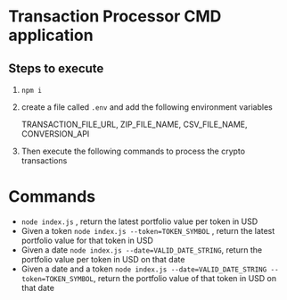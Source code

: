 # Transaction Processor CMD application

## Steps to execute

1.  `npm i`
2.  create a file called `.env` and add the following environment variables


    TRANSACTION_FILE_URL, ZIP_FILE_NAME, CSV_FILE_NAME, CONVERSION_API

4.  Then execute the following commands to process the crypto transactions

# Commands

- `node index.js` , return the latest portfolio value per token in USD
- Given a token `node index.js --token=TOKEN_SYMBOL` , return the latest portfolio value for that token in USD
- Given a date `node index.js --date=VALID_DATE_STRING`, return the portfolio value per token in USD on that date
- Given a date and a token `node index.js --date=VALID_DATE_STRING --token=TOKEN_SYMBOL`, return the portfolio value of that token in USD on that date
